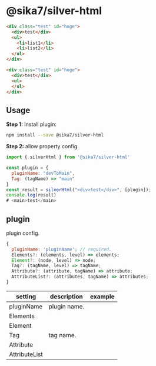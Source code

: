 # @sika7/silver-html

```html
<div class="test" id="hoge">
  <div>test</div>
  <ul>
    <li>list1</li>
    <li>list2</li>
  </ul>
</div>
```

```html
<div class="test" id="hoge">
  <div>test</div>
  <ul>
  </ul>
</div>
```

## Usage

**Step 1:** Install plugin:

```sh
npm install --save @sika7/silver-html
```

**Step 2:** allow property config.

```js
import { silverHtml } from '@sika7/silver-html'

const plugin = {
  pluginName: "devToMain",
  Tag: (tagName) => "main"
}
const result = silverHtml("<div>test</div>", [plugin]);
console.log(result)
# <main>test</main>
```

## plugin

plugin config.
```js
{
  pluginName: 'pluginName'; // required.
  Elements?: (elements, level) => elements;
  Element?: (node, level) => node;
  Tag?: (tagName, level) => tagName;
  Attribute?: (attribute, tagName) => attribute;
  AttributeList?: (attributes, tagName) => attributes;
}
```

| setting       | description  | example | 
| ------------- | ------------ | ------- | 
| pluginName    | plugin name. |         | 
| Elements      |              |         | 
| Element       |              |         | 
| Tag           | tag name.    |         | 
| Attribute     |              |         | 
| AttributeList |              |         |


[official docs]: https://github.com/postcss/postcss#usage
